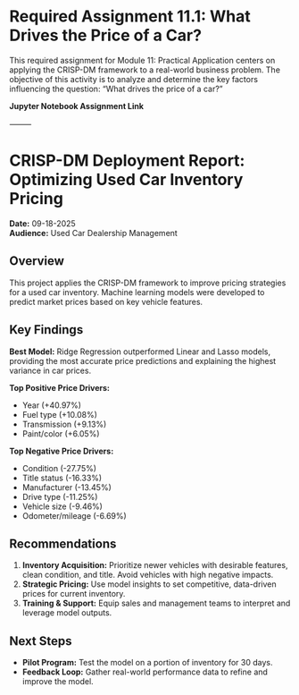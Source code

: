 # Required Assignment 11.1: What Drives the Price of a Car?
This required assignment for Module 11: Practical Application centers on applying the CRISP-DM framework to a real-world business problem. The objective of this activity is to analyze and determine the key factors influencing the question: “What drives the price of a car?”

**Jupyter Notebook Assignment Link**



⸻

# CRISP-DM Deployment Report: Optimizing Used Car Inventory Pricing

**Date:** 09-18-2025  
**Audience:** Used Car Dealership Management

## Overview
This project applies the CRISP-DM framework to improve pricing strategies for a used car inventory. Machine learning models were developed to predict market prices based on key vehicle features.

## Key Findings
**Best Model:** Ridge Regression outperformed Linear and Lasso models, providing the most accurate price predictions and explaining the highest variance in car prices.

**Top Positive Price Drivers:**
- Year (+40.97%)
- Fuel type (+10.08%)
- Transmission (+9.13%)
- Paint/color (+6.05%)

**Top Negative Price Drivers:**
- Condition (-27.75%)
- Title status (-16.33%)
- Manufacturer (-13.45%)
- Drive type (-11.25%)
- Vehicle size (-9.46%)
- Odometer/mileage (-6.69%)

## Recommendations
1. **Inventory Acquisition:** Prioritize newer vehicles with desirable features, clean condition, and title. Avoid vehicles with high negative impacts.
2. **Strategic Pricing:** Use model insights to set competitive, data-driven prices for current inventory.
3. **Training & Support:** Equip sales and management teams to interpret and leverage model outputs.

## Next Steps
- **Pilot Program:** Test the model on a portion of inventory for 30 days.
- **Feedback Loop:** Gather real-world performance data to refine and improve the model.
